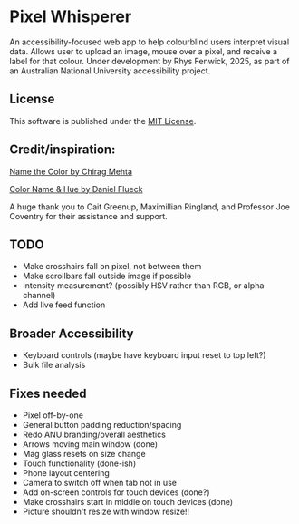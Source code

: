 # Pixel Whisperer
An accessibility-focused web app to help colourblind users interpret visual data. Allows user to upload an image, mouse over a pixel, and receive a label for that colour.
Under development by Rhys Fenwick, 2025, as part of an Australian National University accessibility project.

## License
This software is published under the [MIT License](https://opensource.org/license/mit).

## Credit/inspiration:
[Name the Color by Chirag Mehta](https://chir.ag/projects/name-that-color/)

[Color Name & Hue by Daniel Flueck](https://www.color-blindness.com/color-name-hue/)

A huge thank you to Cait Greenup, Maximillian Ringland, and Professor Joe Coventry for their assistance and support.

## TODO
- Make crosshairs fall on pixel, not between them
- Make scrollbars fall outside image if possible
- Intensity measurement? (possibly HSV rather than RGB, or alpha channel)
- Add live feed function

## Broader Accessibility
- Keyboard controls (maybe have keyboard input reset to top left?)
- Bulk file analysis

## Fixes needed
- Pixel off-by-one
- General button padding reduction/spacing
- Redo ANU branding/overall aesthetics
- Arrows moving main window (done)
- Mag glass resets on size change
- Touch functionality (done-ish)
- Phone layout centering
- Camera to switch off when tab not in use
- Add on-screen controls for touch devices (done?)
- Make crosshairs start in middle on touch devices (done)
- Picture shouldn't resize with window resize!!



